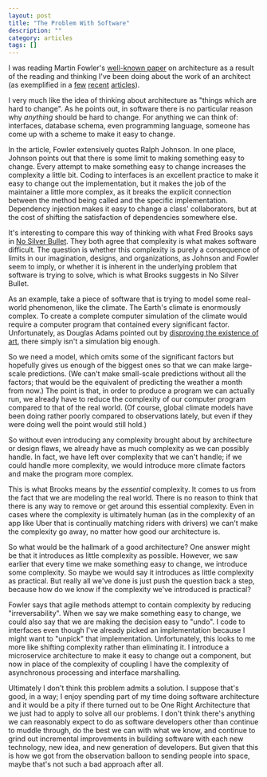 ```yaml
---
layout: post
title: "The Problem With Software"
description: ""
category: articles
tags: []
---
```


I was reading Martin Fowler's [well-known paper][1] on architecture as a result
of the reading and thinking I've been doing about the work of an architect (as
exemplified in a [few][2] [recent][3] [articles][4]).

I very much like the idea of thinking about architecture as "things which are
hard to change". As he points out, in software there is no particular reason
why *anything* should be hard to change. For anything we can think of:
interfaces, database schema, even programming language, someone has come up
with a scheme to make it easy to change.

In the article, Fowler extensively quotes Ralph Johnson. In one place, Johnson
points out that there is some limit to making something easy to change. Every
attempt to make something easy to change increases the complexity a little bit.
Coding to interfaces is an excellent practice to make it easy to change out the
implementation, but it makes the job of the maintainer a little more complex,
as it breaks the explicit connection between the method being called and the
specific implementation. Dependency injection makes it easy to change a class'
collaborators, but at the cost of shifting the satisfaction of dependencies
somewhere else.

It's interesting to compare this way of thinking with what Fred Brooks says in
[No Silver Bullet][5]. They both agree that complexity is what makes software
difficult. The question is whether this complexity is purely a consequence of
limits in our imagination, designs, and organizations, as Johnson and Fowler
seem to imply, or whether it is inherent in the underlying problem that
software is trying to solve, which is what Brooks suggests in No Silver Bullet.

As an example, take a piece of software that is trying to model some real-world
phenomenon, like the climate. The Earth's climate is enormously complex. To
create a complete computer simulation of the climate would require a computer
program that contained every significant factor. Unfortunately, as Douglas
Adams pointed out by [disproving the existence of art][6], there simply isn't
a simulation big enough.

So we need a model, which omits some of the significant factors but hopefully
gives us enough of the biggest ones so that we can make large-scale predictions.
(We can't make small-scale predictions without all the factors; that would be
the equivalent of predicting the weather a month from now.) The point is that,
in order to produce a program we can actually run, we already have to reduce
the complexity of our computer program compared to that of the real world.
(Of course, global climate models have been doing rather poorly compared to
observations lately, but even if they were doing well the point would still
hold.)

So without even introducing any complexity brought about by architecture or
design flaws, we already have as much complexity as we can possibly handle.
In fact, we have left over complexity that we can't handle; if we could handle
more complexity, we would introduce more climate factors and make the program
more complex.

This is what Brooks means by the *essential* complexity. It comes to us from
the fact that we are modeling the real world. There is no reason to think that
there is any way to remove or get around this essential complexity. Even in
cases where the complexity is ultimately human (as in the complexity of an
app like Uber that is continually matching riders with drivers) we can't
make the complexity go away, no matter how good our architecture is.

So what would be the hallmark of a good architecture? One answer might be
that it introduces as little complexity as possible. However, we saw
earlier that every time we make something easy to change, we introduce some
complexity. So maybe we would say it introduces as little complexity as
practical. But really all we've done is just push the question back a
step, because how do we know if the complexity we've introduced is practical?

Fowler says that agile methods attempt to contain complexity by reducing
"irreversability". When we say we make something easy to change, we could also
say that we are making the decision easy to "undo". I code to interfaces even
though I've already picked an implementation because I might want to "unpick"
that implementation. Unfortunately, this looks to me more like shifting
complexity rather than eliminating it. I introduce a microservice architecture
to make it easy to change out a component, but now in place of the complexity
of coupling I have the complexity of asynchronous processing and interface
marshalling. 

Ultimately I don't think this problem admits a solution. I suppose that's
good, in a way; I enjoy spending part of my time doing software architecture
and it would be a pity if there turned out to be One Right Architecture that
we just had to apply to solve all our problems. I don't think there's anything
we can reasonably expect to do as software developers other than continue to
muddle through, do the best we can with what we know, and continue to
grind out incremental improvements in building software with each new
technology, new idea, and new generation of developers. But given that this
is how we got from the observation balloon to sending people into space,
maybe that's not such a bad approach after all.

[1]:http://www.in-gmbh.de/uploads/media/whoNeedsArchitect.pdf
[2]:https://dzone.com/articles/two-kinds-of-simplicity
[3]:https://dzone.com/articles/simplicity-one-concept
[4]:https://dzone.com/articles/in-search-of-simplicity-one-diagram
[5]:http://worrydream.com/refs/Brooks-NoSilverBullet.pdf
[6]:http://www.goodreads.com/quotes/92489-the-hitchhiker-s-guide-to-the-galaxy-s-definition-of-universe-the

